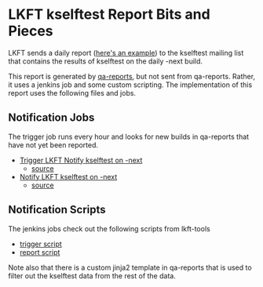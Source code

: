 # LKFT kselftest Report Bits and Pieces

LKFT sends a daily report ([here's an
example](https://lists.linaro.org/pipermail/linux-kselftest-mirror/2019-April/004457.html))
to the kselftest mailing list that contains the results of kselftest on the
daily -next build.

This report is generated by [qa-reports](https://qa-reports.linaro.org), but
not sent from qa-reports. Rather, it uses a jenkins job and some custom
scripting. The implementation of this report uses the following files and jobs.

## Notification Jobs

The trigger job runs every hour and looks for new builds in qa-reports that
have not yet been reported.
- [Trigger LKFT Notify kselftest on -next](https://ci.linaro.org/job/trigger-lkft-notify-kselftest-next/)
  - [source](https://git.linaro.org/ci/job/configs.git/tree/trigger-lkft-notify-kselftest-next.yaml)
- [Notify LKFT kselftest on -next](https://ci.linaro.org/job/lkft-notify-kselftest-next/)
  - [source](https://git.linaro.org/ci/job/configs.git/tree/lkft-notify-kselftest-next.yaml)

## Notification Scripts

The jenkins jobs check out the following scripts from lkft-tools
- [trigger script](../bin/trigger_generate_next_kselftest_report.py)
- [report script](../bin/generate_next_kselftest_report.py)

Note also that there is a custom jinja2 template in qa-reports that is used to
filter out the kselftest data from the rest of the data.
